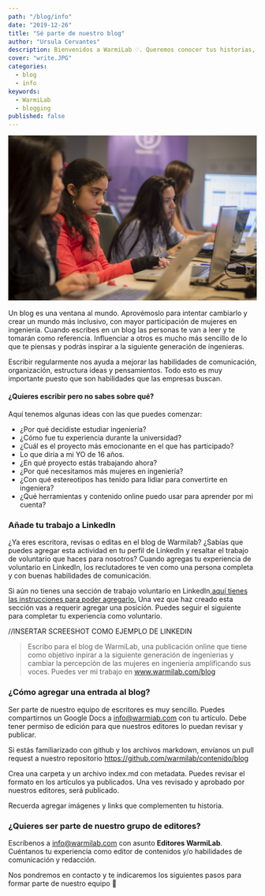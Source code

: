 ```yaml
---
path: "/blog/info"
date: "2019-12-26"
title: "Sé parte de nuestro blog"
author: "Ursula Cervantes"
description: Bienvenidos a WarmiLab ♡. Queremos conocer tus historias, tus experiencias y tu perspectiva del mundo de la ingeniería. ¡Inspiremos a la siguiente generación de ingenieras juntos!
cover: "write.JPG"
categories:
  - blog
  - info
keywords:
  - WarmiLab
  - blogging
published: false
---
```


![Niñas del programa WarmiLab](./write.JPG "Niñas del programa WarmiLab")


Un blog es una ventana al mundo. Aprovémoslo para intentar cambiarlo y crear un mundo más inclusivo, con mayor participación de mujeres en ingeniería. Cuando escribes en un blog las personas te van a leer y te tomarán como referencia. Influenciar a otros es mucho más sencillo de lo que te piensas y podrás inspirar a la siguiente generación de ingenieras.


Escribir regularmente nos ayuda a mejorar las habilidades de comunicación, organización, estructura ideas y pensamientos. Todo esto es muy importante puesto que son habilidades que las empresas buscan.

#### ¿Quieres escribir pero no sabes sobre qué?

Aquí tenemos algunas ideas con las que puedes comenzar:

* ¿Por qué decidiste estudiar ingeniería?
* ¿Cómo fue tu experiencia durante la universidad?
* ¿Cuál es el proyecto más emocionante en el que has participado?
* Lo que diría a mi YO de 16 años.
* ¿En qué proyecto estás trabajando ahora?
* ¿Por qué necesitamos más mujeres en ingeniería?
* ¿Con qué estereotipos has tenido para lidiar para convertirte en ingeniera?
* ¿Qué herramientas y contenido online puedo usar para aprender por mi cuenta?

### Añade tu trabajo a LinkedIn

¿Ya eres escritora, revisas o editas en el blog de Warmilab? ¿Sabías que puedes agregar esta actividad en tu perfil de LinkedIn y resaltar el trabajo de voluntario que haces para nosotros? Cuando agregas tu experiencia de voluntario en LinkedIn, los reclutadores te ven como una persona completa y con buenas habilidades de comunicación.

Si aún no tienes una sección de trabajo voluntario en LinkedIn,[aquí tienes las instrucciones para poder agregarlo.](https://www.linkedin.com/help/linkedin/answer/1284?query=add%20volunteer%20work) Una vez que haz creado esta sección vas a requerir agregar una posición. Puedes seguir el siguiente para completar tu experiencia como voluntario.

//INSERTAR SCREESHOT COMO EJEMPLO DE LINKEDIN

> Escribo para el blog de WarmiLab, una publicación online que tiene como objetivo inpirar a la siguiente generación de ingenierias y cambiar la percepción de las mujeres en ingeniería amplificando sus voces.
> Puedes ver mi trabajo en www.warmilab.com/blog


### ¿Cómo agregar una entrada al blog?

Ser parte de nuestro equipo de escritores es muy sencillo. Puedes compartirnos un Google Docs a info@warmiab.com con tu artículo. Debe tener permiso de edición para que nuestros editores lo puedan revisar y publicar.

Si estás familiarizado con github y los archivos markdown, envíanos un pull request a nuestro repositorio https://github.com/warmilab/contenido/blog

Crea una carpeta y un archivo index.md con metadata. Puedes revisar el formato en los artículos ya publicados. Una ves revisado y aprobado por nuestros editores, será publicado.

Recuerda agregar imágenes y links que complementen tu historia.

### ¿Quieres ser parte de nuestro grupo de editores?

Escríbenos a info@warmilab.com con asunto **Editores WarmiLab**. Cuéntanos tu experiencia como editor de contenidos y/o habilidades de comunicación y redacción.

Nos pondremos en contacto y te indicaremos los siguientes pasos para formar parte de nuestro equipo 🤗

